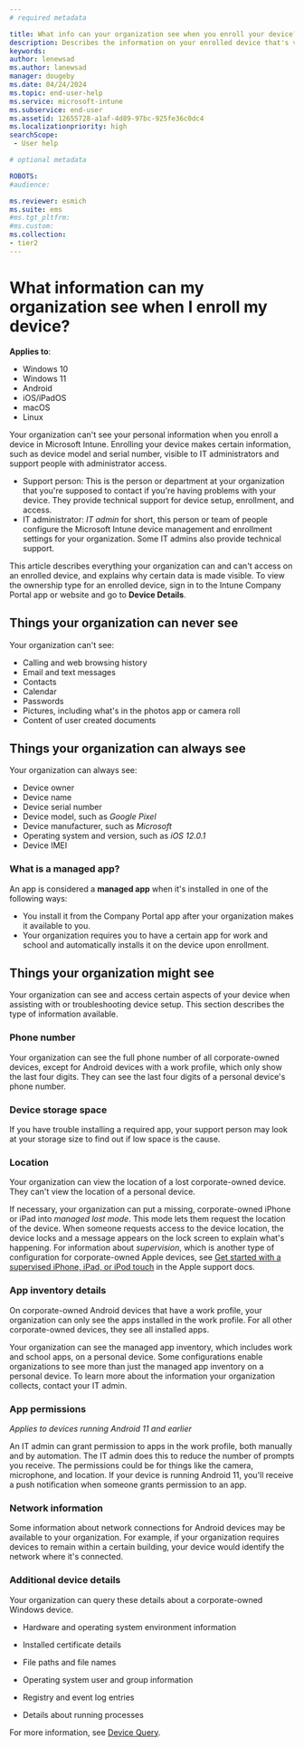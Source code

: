```yaml
---
# required metadata

title: What info can your organization see when you enroll your device?  
description: Describes the information on your enrolled device that's visible to your organization.  
keywords:
author: lenewsad
ms.author: lanewsad
manager: dougeby
ms.date: 04/24/2024
ms.topic: end-user-help
ms.service: microsoft-intune
ms.subservice: end-user
ms.assetid: 12655728-a1af-4d89-97bc-925fe36c0dc4
ms.localizationpriority: high
searchScope:
 - User help

# optional metadata

ROBOTS:  
#audience:

ms.reviewer: esmich
ms.suite: ems
#ms.tgt_pltfrm:
#ms.custom:
ms.collection:
- tier2
---
```


# What information can my organization see when I enroll my device?  

**Applies to**: 
- Windows 10
- Windows 11
- Android
- iOS/iPadOS
- macOS
- Linux 

Your organization can't see your personal information when you enroll a device in Microsoft Intune. Enrolling your device makes certain information, such as device model and serial number, visible to IT administrators and support people with administrator access. 

* Support person: This is the person or department at your organization that you're supposed to contact if you're having problems with your device. They provide technical support for device setup, enrollment, and access.  
* IT administrator: *IT admin* for short, this person or team of people configure the Microsoft Intune device management and enrollment settings for your organization. Some IT admins also provide technical support.

This article describes everything your organization can and can't access on an enrolled device, and explains why certain data is made visible. To view the ownership type for an enrolled device, sign in to the Intune Company Portal app or website and go to **Device Details**.  

## Things your organization can never see

Your organization can't see:  

- Calling and web browsing history
- Email and text messages
- Contacts
- Calendar
- Passwords
- Pictures, including what's in the photos app or camera roll
- Content of user created documents 

## Things your organization can always see  

Your organization can always see:  

- Device owner
- Device name
- Device serial number
- Device model, such as *Google Pixel*
- Device manufacturer, such as *Microsoft*
- Operating system and version, such as *iOS 12.0.1*
- Device IMEI  
 
### What is a managed app? 
An app is considered a **managed app** when it's installed in one of the following ways:  

 * You install it from the Company Portal app after your organization makes it available to you. 
 * Your organization requires you to have a certain app for work and school and automatically installs it on the device upon enrollment.  

## Things your organization might see  

Your organization can see and access certain aspects of your device when assisting with or troubleshooting device setup. This section describes the type of information available.   

### Phone number  
Your organization can see the full phone number of all corporate-owned devices, except for Android devices with a work profile, which only show the last four digits. They can see the last four digits of a personal device's phone number.   

### Device storage space   
If you have trouble installing a required app, your support person may look at your storage size to find out if low space is the cause.   

### Location 

Your organization can view the location of a lost corporate-owned device. They can't view the location of a personal device. 

If necessary, your organization can put a missing, corporate-owned iPhone or iPad into *managed lost mode*. This mode lets them request the location of the device. When someone requests access to the device location, the device locks and a message appears on the lock screen to explain what's happening. For information about *supervision*, which is another type of configuration for corporate-owned Apple devices, see [Get started with a supervised iPhone, iPad, or iPod touch](https://go.microsoft.com/fwlink/?linkid=853816) in the Apple support docs. 

### App inventory details

On corporate-owned Android devices that have a work profile, your organization can only see the apps installed in the work profile. For all other corporate-owned devices, they see all installed apps. 

Your organization can see the managed app inventory, which includes work and school apps, on a personal device. Some configurations enable organizations to see more than just the managed app inventory on a personal device. To learn more about the information your organization collects, contact your IT admin.    

### App permissions  
*Applies to devices running Android 11 and earlier*  

An IT admin can grant permission to apps in the work profile, both manually and by automation. The IT admin does this to reduce the number of prompts you receive. The permissions could be for things like the camera, microphone, and location. If your device is running Android 11, you'll receive a push notification when someone grants permission to an app.  

###  Network information
Some information about network connections for Android devices may be available to your organization. For example, if your organization requires devices to remain within a certain building, your device would identify the network where it's connected.    

### Additional device details

Your organization can query these details about a corporate-owned Windows device.  

 - Hardware and operating system environment information  

 - Installed certificate details  

 - File paths and file names  

 - Operating system user and group information  

 - Registry and event log entries  

 - Details about running processes  

For more information, see [Device Query](../../analytics/device-query.md).  
